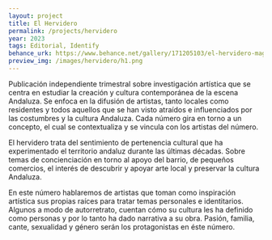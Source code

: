 ```yaml
---
layout: project
title: El Hervidero
permalink: /projects/hervidero
year: 2023
tags: Editorial, Identify
behance_urk: https://www.behance.net/gallery/171205103/el-hervidero-magazine-Editorial
preview_img: /images/hervidero/h1.png
---
```


Publicación independiente trimestral sobre investigación artística que se centra 
en estudiar la creación y cultura contemporánea de la escena Andaluza. Se enfoca
en la difusión de artistas, tanto locales como residentes y todos aquellos que se 
han visto atraídos e influenciados por las costumbres y la cultura Andaluza. Cada 
número gira en torno a un concepto, el cual se contextualiza y se vincula con los 
artistas del número.

El hervidero trata del sentimiento de pertenencia cultural que ha experimentado 
el territorio andaluz durante las últimas décadas. Sobre temas de concienciación 
en torno al apoyo del barrio, de pequeños comercios, el interés de descubrir y 
apoyar arte local y preservar la cultura Andaluza.


En este número hablaremos de artistas que toman como inspiración artística sus 
propias raíces para tratar temas personales e identitarios. Algunos a modo de 
autorretrato, cuentan cómo su cultura les ha definido como personas y por lo tanto
ha dado narrativa a su obra. Pasión, familia, cante, sexualidad y género serán 
los protagonistas en éste número.
